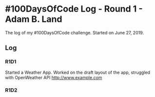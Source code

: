 # #100DaysOfCode Log - Round 1 - Adam B. Land

The log of my #100DaysOfCode challenge. Started on June 27, 2019.

## Log

### R1D1 
Started a Weather App. Worked on the draft layout of the app, struggled with OpenWeather API http://www.example.com

### R1D2
